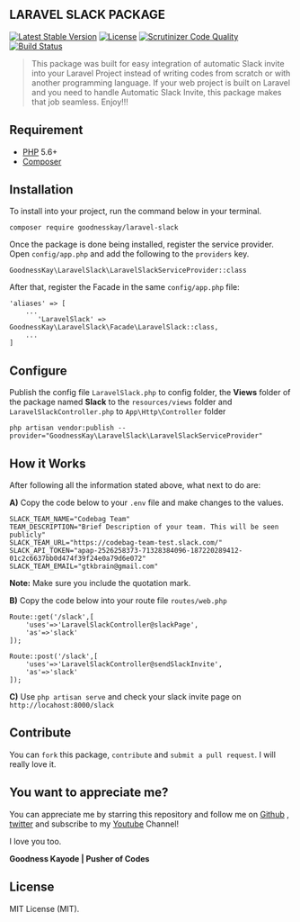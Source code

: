 
## LARAVEL SLACK PACKAGE

[![Latest Stable Version](https://poser.pugx.org/goodnesskay/laravel-slack/v/stable)](https://packagist.org/packages/goodnesskay/laravel-slack)
[![License](https://poser.pugx.org/goodnesskay/laravel-slack/license)](https://packagist.org/packages/goodnesskay/laravel-slack)
[![Scrutinizer Code Quality](https://scrutinizer-ci.com/g/goodnesskay/Laravel-Slack/badges/quality-score.png?b=master)](https://scrutinizer-ci.com/g/goodnesskay/Laravel-Slack/?branch=master)
[![Build Status](https://scrutinizer-ci.com/g/goodnesskay/Laravel-Slack/badges/build.png?b=master)](https://scrutinizer-ci.com/g/goodnesskay/Laravel-Slack/build-status/master)

> This package was built for easy integration of automatic Slack invite into your Laravel Project instead of writing codes from scratch or with another programming language.
If your web project is built on Laravel and you need to handle Automatic Slack Invite, this package makes that job seamless. Enjoy!!!


## Requirement

- [PHP](https://php.net) 5.6+ 
- [Composer](https://getcomposer.org)

## Installation
To install into your project, run the command below in your terminal.

```
composer require goodnesskay/laravel-slack
```

Once the package is done being installed, register the service provider. Open `config/app.php` and add the following to the `providers` key.

 ```
 GoodnessKay\LaravelSlack\LaravelSlackServiceProvider::class
 ```
 
 After that, register the Facade in the same `config/app.php` file:
 
 ```
 'aliases' => [
     ...
        'LaravelSlack' => GoodnessKay\LaravelSlack\Facade\LaravelSlack::class,
     ...
 ]
 ```
 
 ## Configure
 Publish the config file `LaravelSlack.php` to config folder,
  the **Views** folder of the package named **Slack** to the `resources/views` folder and `LaravelSlackController.php` to `App\Http\Controller`  folder
 
```
php artisan vendor:publish --provider="GoodnessKay\LaravelSlack\LaravelSlackServiceProvider" 

```

##  How it Works
After following all the information stated above, what next to do are:

**A)** Copy the code below to your `.env` file and make changes to the values.

```
SLACK_TEAM_NAME="Codebag Team"
TEAM_DESCRIPTION="Brief Description of your team. This will be seen publicly"
SLACK_TEAM_URL="https://codebag-team-test.slack.com/"
SLACK_API_TOKEN="apap-2526258373-71328384096-187220289412-01c2c6637bb0d474f39f24e0a79d6e072"
SLACK_TEAM_EMAIL="gtkbrain@gmail.com"

```

**Note:** Make sure you include the quotation mark.

**B)** Copy the code below into your route file  `routes/web.php`

```
Route::get('/slack',[
    'uses'=>'LaravelSlackController@slackPage',
    'as'=>'slack'
]);

Route::post('/slack',[
    'uses'=>'LaravelSlackController@sendSlackInvite',
    'as'=>'slack'
]);

```

**C)** Use `php artisan serve` and check your slack invite page on `http://locahost:8000/slack`
 
## Contribute

You can `fork` this package, `contribute` and `submit a pull request`. I will really love it.

##  You want to appreciate me?

You can appreciate me by starring this repository and follow me on [Github](https://github.com/goodnesskay) , [twitter](https://twitter.com/goodnesskayode) and subscribe to my [Youtube](https://www.youtube.com/channel/UC3h5EkjLBS5VtpJRVRrMD-Q) Channel!

I love you too.

**Goodness Kayode | Pusher of Codes**


## License

MIT License (MIT).

